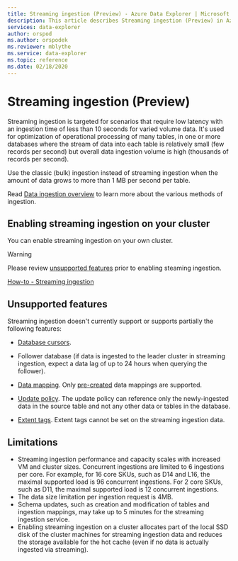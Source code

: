 ```yaml
---
title: Streaming ingestion (Preview) - Azure Data Explorer | Microsoft Docs
description: This article describes Streaming ingestion (Preview) in Azure Data Explorer.
services: data-explorer
author: orspod
ms.author: orspodek
ms.reviewer: mblythe
ms.service: data-explorer
ms.topic: reference
ms.date: 02/18/2020
---
```

# Streaming ingestion (Preview)

Streaming ingestion is targeted for scenarios that require low latency with an ingestion time of less than 10 seconds for varied volume data. It's used for optimization of operational processing of many tables, in one or more databases where the stream of data into each table is relatively small (few records per second) but overall data ingestion volume is high (thousands of records per second).

Use the classic (bulk) ingestion instead of streaming ingestion when the amount of data grows to more than 1 MB per second per table. 
 
Read [Data ingestion overview](https://docs.microsoft.com/azure/data-explorer/ingest-data-overview) to learn more about the various methods of ingestion. 


## Enabling streaming ingestion on your cluster

You can enable streaming ingestion on your own cluster.

> [!WARNING]
> Please review [unsupported features](#unsupported-features) prior to enabling steaming ingestion.

[How-to - Streaming ingestion](https://docs.microsoft.com/azure/data-explorer/ingest-data-streaming)



## Unsupported features

Streaming ingestion doesn't currently support or supports partially the following features:

* [Database cursors](../databasecursor.md).


* Follower database (if data is ingested to the leader cluster in streaming ingestion, expect a data lag of up to 24 hours when querying the follower).

* [Data mapping](../../management/mappings.md). Only [pre-created](../../management/create-ingestion-mapping-command.md) data mappings are supported.

* [Update policy](../../concepts/updatepolicy.md). The update policy can reference only the newly-ingested data
  in the source table and not any other data or tables in the database.

* [Extent tags](../../management/extents-overview.md#extent-tagging). Extent tags cannot be set on the streaming ingestion data.

## Limitations

* Streaming ingestion performance and capacity scales with increased VM and cluster sizes. Concurrent ingestions are limited to 6 ingestions per core. For example, for 16 core SKUs, such as D14 and L16, the maximal supported load is 96 concurrent ingestions. For 2 core SKUs, such as D11, the maximal supported load is 12 concurrent ingestions.
* The data size limitation per ingestion request is 4MB.
* Schema updates, such as creation and modification of tables and ingestion mappings, may take up to 5 minutes for the streaming ingestion service.
* Enabling streaming ingestion on a cluster allocates part of the local SSD disk of the cluster machines for streaming ingestion data and reduces the storage available for the hot cache
(even if no data is actually ingested via streaming).

 